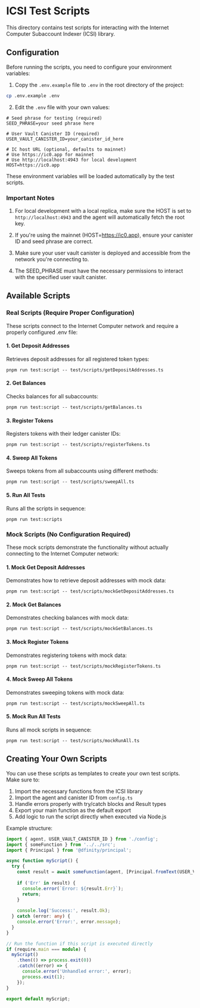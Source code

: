 # ICSI Test Scripts

This directory contains test scripts for interacting with the Internet Computer Subaccount Indexer (ICSI) library.

## Configuration

Before running the scripts, you need to configure your environment variables:

1. Copy the `.env.example` file to `.env` in the root directory of the project:

```bash
cp .env.example .env
```

2. Edit the `.env` file with your own values:

```
# Seed phrase for testing (required)
SEED_PHRASE=your seed phrase here

# User Vault Canister ID (required)
USER_VAULT_CANISTER_ID=your_canister_id_here

# IC host URL (optional, defaults to mainnet)
# Use https://ic0.app for mainnet
# Use http://localhost:4943 for local development
HOST=https://ic0.app
```

These environment variables will be loaded automatically by the test scripts.

### Important Notes

1. For local development with a local replica, make sure the HOST is set to `http://localhost:4943` and the agent will automatically fetch the root key.

2. If you're using the mainnet (HOST=https://ic0.app), ensure your canister ID and seed phrase are correct.

3. Make sure your user vault canister is deployed and accessible from the network you're connecting to.

4. The SEED_PHRASE must have the necessary permissions to interact with the specified user vault canister.

## Available Scripts

### Real Scripts (Require Proper Configuration)

These scripts connect to the Internet Computer network and require a properly configured .env file:

#### 1. Get Deposit Addresses

Retrieves deposit addresses for all registered token types:

```
pnpm run test:script -- test/scripts/getDepositAddresses.ts
```

#### 2. Get Balances

Checks balances for all subaccounts:

```
pnpm run test:script -- test/scripts/getBalances.ts
```

#### 3. Register Tokens

Registers tokens with their ledger canister IDs:

```
pnpm run test:script -- test/scripts/registerTokens.ts
```

#### 4. Sweep All Tokens

Sweeps tokens from all subaccounts using different methods:

```
pnpm run test:script -- test/scripts/sweepAll.ts
```

#### 5. Run All Tests

Runs all the scripts in sequence:

```
pnpm run test:scripts
```

### Mock Scripts (No Configuration Required)

These mock scripts demonstrate the functionality without actually connecting to the Internet Computer network:

#### 1. Mock Get Deposit Addresses

Demonstrates how to retrieve deposit addresses with mock data:

```
pnpm run test:script -- test/scripts/mockGetDepositAddresses.ts
```

#### 2. Mock Get Balances

Demonstrates checking balances with mock data:

```
pnpm run test:script -- test/scripts/mockGetBalances.ts
```

#### 3. Mock Register Tokens

Demonstrates registering tokens with mock data:

```
pnpm run test:script -- test/scripts/mockRegisterTokens.ts
```

#### 4. Mock Sweep All Tokens

Demonstrates sweeping tokens with mock data:

```
pnpm run test:script -- test/scripts/mockSweepAll.ts
```

#### 5. Mock Run All Tests

Runs all mock scripts in sequence:

```
pnpm run test:script -- test/scripts/mockRunAll.ts
```

## Creating Your Own Scripts

You can use these scripts as templates to create your own test scripts. Make sure to:

1. Import the necessary functions from the ICSI library
2. Import the agent and canister ID from `config.ts`
3. Handle errors properly with try/catch blocks and Result types
4. Export your main function as the default export
5. Add logic to run the script directly when executed via Node.js

Example structure:

```typescript
import { agent, USER_VAULT_CANISTER_ID } from './config';
import { someFunction } from '../../src';
import { Principal } from '@dfinity/principal';

async function myScript() {
  try {
    const result = await someFunction(agent, [Principal.fromText(USER_VAULT_CANISTER_ID)]);
    
    if ('Err' in result) {
      console.error(`Error: ${result.Err}`);
      return;
    }
    
    console.log('Success:', result.Ok);
  } catch (error: any) {
    console.error('Error:', error.message);
  }
}

// Run the function if this script is executed directly
if (require.main === module) {
  myScript()
    .then(() => process.exit(0))
    .catch((error) => {
      console.error('Unhandled error:', error);
      process.exit(1);
    });
}

export default myScript;
```